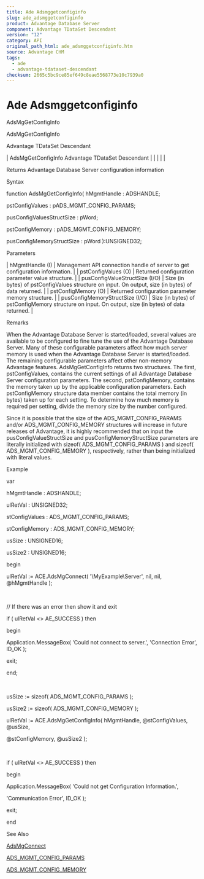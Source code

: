 ```yaml
---
title: Ade Adsmggetconfiginfo
slug: ade_adsmggetconfiginfo
product: Advantage Database Server
component: Advantage TDataSet Descendant
version: "12"
category: API
original_path_html: ade_adsmggetconfiginfo.htm
source: Advantage CHM
tags:
  - ade
  - advantage-tdataset-descendant
checksum: 2665c5bc9ce85ef649c8eae5568773e10c7939a0
---
```


# Ade Adsmggetconfiginfo

AdsMgGetConfigInfo

AdsMgGetConfigInfo

Advantage TDataSet Descendant

| AdsMgGetConfigInfo  Advantage TDataSet Descendant |  |  |  |  |

Returns Advantage Database Server configuration information

Syntax

function AdsMgGetConfigInfo( hMgmtHandle : ADSHANDLE;

pstConfigValues : pADS\_MGMT\_CONFIG\_PARAMS;

pusConfigValuesStructSize : pWord;

pstConfigMemory : pADS\_MGMT\_CONFIG\_MEMORY;

pusConfigMemoryStructSize : pWord ):UNSIGNED32;

Parameters

| hMgmtHandle (I) | Management API connection handle of server to get configuration information. |
| pstConfigValues (O) | Returned configuration parameter value structure. |
| pusConfigValueStructSize (I/O) | Size (in bytes) of pstConfigValues structure on input. On output, size (in bytes) of data returned. |
| pstConfigMemory (O) | Returned configuration parameter memory structure. |
| pusConfigMemoryStructSize (I/O) | Size (in bytes) of pstConfigMemory structure on input. On output, size (in bytes) of data returned. |

Remarks

When the Advantage Database Server is started/loaded, several values are available to be configured to fine tune the use of the Advantage Database Server. Many of these configurable parameters affect how much server memory is used when the Advantage Database Server is started/loaded. The remaining configurable parameters affect other non-memory Advantage features. AdsMgGetConfigInfo returns two structures. The first, pstConfigValues, contains the current settings of all Advantage Database Server configuration parameters. The second, pstConfigMemory, contains the memory taken up by the applicable configuration parameters. Each pstConfigMemory structure data member contains the total memory (in bytes) taken up for each setting. To determine how much memory is required per setting, divide the memory size by the number configured.

Since it is possible that the size of the ADS\_MGMT\_CONFIG\_PARAMS and/or ADS\_MGMT\_CONFIG\_MEMORY structures will increase in future releases of Advantage, it is highly recommended that on input the pusConfigValueStructSize and pusConfigMemoryStructSize parameters are literally initialized with sizeof( ADS\_MGMT\_CONFIG\_PARAMS ) and sizeof( ADS\_MGMT\_CONFIG\_MEMORY ), respectively, rather than being initialized with literal values.

Example

var

hMgmtHandle : ADSHANDLE;

ulRetVal : UNSIGNED32;

stConfigValues : ADS\_MGMT\_CONFIG\_PARAMS;

stConfigMemory : ADS\_MGMT\_CONFIG\_MEMORY;

usSize : UNSIGNED16;

usSize2 : UNSIGNED16;

begin

ulRetVal := ACE.AdsMgConnect( '\\MyExample\Server', nil, nil, @hMgmtHandle );

 

// If there was an error then show it and exit

if ( ulRetVal <> AE\_SUCCESS ) then

begin

Application.MessageBox( 'Could not connect to server.', 'Connection Error', ID\_OK );

exit;

end;

 

usSize := sizeof( ADS\_MGMT\_CONFIG\_PARAMS );

usSize2 := sizeof( ADS\_MGMT\_CONFIG\_MEMORY );

ulRetVal := ACE.AdsMgGetConfigInfo( hMgmtHandle, @stConfigValues, @usSize,

@stConfigMemory, @usSize2 );

 

if ( ulRetVal <> AE\_SUCCESS ) then

begin

Application.MessageBox( 'Could not get Configuration Information.',

'Communication Error', ID\_OK );

exit;

end

See Also

[AdsMgConnect](ade_adsmgconnect.md)

[ADS\_MGMT\_CONFIG\_PARAMS](ade_ads_mgmt_config_params.md)

[ADS\_MGMT\_CONFIG\_MEMORY](ade_ads_mgmt_config_memory.md)

